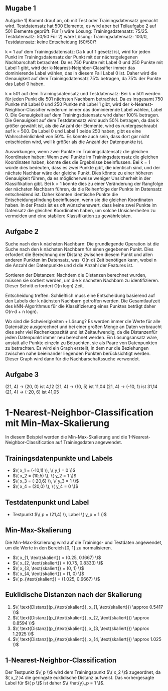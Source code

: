## Mugabe 1
Aufgabe 1)
Kommt drauf an, ob mit Test oder Trainingsdatensatz gemacht wird. Testdatensatz hat 500 Elemente, es wird aber bei Teilaufgabe 2 auf 501 Elemente geprüft.
Für 1) wäre Lösung: Trainingsdatensatz: 75/25. Testdatensatz: 50/50
Für 2) wäre Lösung: Trainingsdatensatz: 100/0, Testdatensatz: keine Entscheidung (50/50)?

k = 1 auf dem Trainingsdatensatz:
       Da k auf 1 gesetzt ist, wird für jeden Punkt im Trainingsdatensatz der Punkt mit der nächstgelegenen Nachbarschaft betrachtet.
Da es 750 Punkte mit Label 0 und 250 Punkte mit Label 1 gibt, wird der k-Nearest-Neighbor-Classifier immer das dominierende Label wählen, das in diesem Fall Label 0 ist.
Daher wird die Genauigkeit auf dem Trainingsdatensatz 75% betragen, da 75% der Punkte das Label 0 haben.

k = 501 auf dem Trainingsdatensatz und Testdatensatz:
Bei k = 501 werden für jeden Punkt die 501 nächsten Nachbarn betrachtet. Da es insgesamt 750 Punkte mit Label 0 und 250 Punkte mit Label 1 gibt, wird der k-Nearest-Neighbor-Classifier wiederum immer das dominierende Label wählen, Label 0.
Die Genauigkeit auf dem Trainingsdatensatz wird daher 100% betragen.
Die Genauigkeit auf dem Testdatensatz wird auch 50% betragen, da das k größer gewählt ist, als die Anzahl der Elemente, wird es runtergeschraubt auf k = 500. Da Label 0 und Label 1 beide 250 haben, gibt es eine Wahrscheinlichkeit von 50%. Es könnte auch sein, dass dort gar nicht entschieden wird, weil k größer als die Anzahl der Datenpunkte ist.
	
Auswirkungen, wenn zwei Punkte im Trainingsdatensatz die gleichen Koordinaten haben:
Wenn zwei Punkte im Trainingsdatensatz die gleichen Koordinaten haben, könnte dies die Ergebnisse beeinflussen. Bei k = 1 würde dies bedeuten, dass es zwei Punkte gibt, die identisch sind, und der nächste Nachbar wäre der gleiche Punkt. Dies könnte zu einer höheren Genauigkeit führen, da es möglicherweise weniger Unsicherheit in der Klassifikation gibt.
Bei k > 1 könnte dies zu einer Veränderung der Rangfolge der nächsten Nachbarn führen, da die Reihenfolge der Punkte im Datensatz entscheidend ist. Daher könnten identische Punkte die Entscheidungsfindung beeinflussen, wenn sie die gleichen Koordinaten haben.
In der Praxis ist es oft wünschenswert, dass keine zwei Punkte im Datensatz die gleichen Koordinaten haben, um solche Unsicherheiten zu vermeiden und eine stabilere Klassifikation zu gewährleisten.



## Aufgabe 2
Suche nach den k nächsten Nachbarn:
Die grundlegende Operation ist die Suche nach den k nächsten Nachbarn für einen gegebenen Punkt. Dies erfordert die Berechnung der Distanz zwischen diesem Punkt und allen anderen Punkten im Datensatz, was  O(n⋅d) Zeit benötigen kann, wobei n die Anzahl der Datenpunkte und d die Anzahl der Features ist.
		
Sortieren der Distanzen:
Nachdem die Distanzen berechnet wurden, müssen sie sortiert werden, um die k nächsten Nachbarn zu identifizieren. Dieser Schritt erfordert O(n logn) Zeit.

Entscheidung treffen:
Schließlich muss eine Entscheidung basierend auf den Labels der k nächsten Nachbarn getroffen werden.
Die Gesamtlaufzeit des kNN-Algorithmus für die Klassifizierung eines Punktes beträgt daher O(n⋅d + n logn).

Wo sind die Schwierigkeiten + Lösung?
Es werden immer die Werte für alle Datensätze ausgerechnet und bei einer großen Menge an Daten verbraucht dies sehr viel Rechenkapazität und ist Zeitaufwendig, da die Distanzenfür jeden Datenpunkt immer neu berechnet werden. 
Ein Lösungsansatz wäre, anstatt alle Punkte einzeln zu Betrachten, sie als Paare von Datenpunkten zu betrachten. Es wird ein Graph erstellt, in dem nur die Beziehungen zwischen nahe beieinander liegenden Punkten berücksichtigt werden. Dieser Graph wird dann für die Nachbarschaftssuche verwendet. 


## Aufgabe 3
(21, 4) -> (20, 0) ist 4,12
(21, 4) -> (10, 5) ist 11,04
(21, 4) -> (-10, 1) ist 31,14
(21, 4) -> (-20, 6) ist 41,05

# 1-Nearest-Neighbor-Classification mit Min-Max-Skalierung

In diesem Beispiel werden die Min-Max-Skalierung und die 1-Nearest-Neighbor-Classification auf Trainingsdaten angewendet.

## Trainingsdatenpunkte und Labels

- $\( x_1 = (-10,1) \), \( y_1 = 0 \)$
- $\( x_2 = (10,5) \), \( y_2 = 1 \)$
- $\( x_3 = (-20,6) \), \( y_3 = 1 \)$
- $\( x_4 = (20,0) \), \( y_4 = 0 \)$

## Testdatenpunkt und Label

- Testpunkt $\( p = (21,4) \), Label \( y_p = 1 \)$

## Min-Max-Skalierung

Die Min-Max-Skalierung wird auf die Trainings- und Testdaten angewendet, um die Werte in den Bereich [0, 1] zu normalisieren.

- $\( x_{1, \text{skaliert}} = (0.25, 0.1667) \)$
- $\( x_{2, \text{skaliert}} = (0.75, 0.8333) \)$
- $\( x_{3, \text{skaliert}} = (0, 1) \)$
- $\( x_{4, \text{skaliert}} = (1, 0) \)$
- $\( p_{\text{skaliert}} = (1.025, 0.6667) \)$

## Euklidische Distanzen nach der Skalierung

1. $\( \text{Distanz}(p_{\text{skaliert}}, x_{1, \text{skaliert}}) \approx 0.5417 \)$
2. $\( \text{Distanz}(p_{\text{skaliert}}, x_{2, \text{skaliert}}) \approx 0.8594 \)$
3. $\( \text{Distanz}(p_{\text{skaliert}}, x_{3, \text{skaliert}}) \approx 1.2925 \)$
4. $\( \text{Distanz}(p_{\text{skaliert}}, x_{4, \text{skaliert}}) \approx 1.025 \)$

## 1-Nearest-Neighbor-Classification

Der Testpunkt $\( p \)$ wird dem Trainingspunkt $\( x_2 \)$ zugeordnet, da $\( x_2 \)4 die geringste euklidische Distanz aufweist. Das vorhergesagte Label für $\( p \)$ ist daher $\( \hat{y}_p = 1 \)$.
